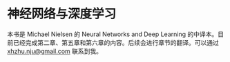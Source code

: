 神经网络与深度学习
=======

本书是 Michael Nielsen 的 Neural Networks and Deep Learning 的中译本。目前已经完成第二章、第五章和第六章的内容。后续会进行章节的翻译。可以通过 xhzhu.nju@gmail.com 联系到我。
